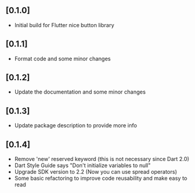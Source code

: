 ## [0.1.0] 

- Initial build for Flutter nice button library

## [0.1.1] 

- Format code and some minor changes

## [0.1.2]

 - Update the documentation and some minor changes

 ## [0.1.3]

 - Update package description to provide more info

 ## [0.1.4]

 - Remove 'new' reserved keyword (this is not necessary since Dart 2.0)
 - Dart Style Guide says "Don't initialize variables to null"
 - Upgrade SDK version to 2.2 (Now you can use spread operators)
 - Some basic refactoring to improve code reusability and make easy to read
